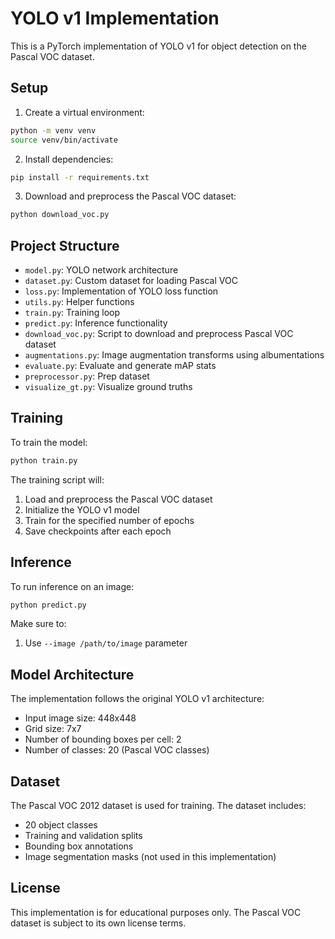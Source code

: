 # YOLO v1 Implementation

This is a PyTorch implementation of YOLO v1 for object detection on the Pascal VOC dataset.

## Setup

1. Create a virtual environment:
```bash
python -m venv venv
source venv/bin/activate
```

2. Install dependencies:
```bash
pip install -r requirements.txt
```

3. Download and preprocess the Pascal VOC dataset:
```bash
python download_voc.py
```

## Project Structure

- `model.py`: YOLO network architecture
- `dataset.py`: Custom dataset for loading Pascal VOC
- `loss.py`: Implementation of YOLO loss function
- `utils.py`: Helper functions
- `train.py`: Training loop
- `predict.py`: Inference functionality
- `download_voc.py`: Script to download and preprocess Pascal VOC dataset
- `augmentations.py`: Image augmentation transforms using albumentations
- `evaluate.py`: Evaluate and generate mAP stats
- `preprocessor.py`: Prep dataset
- `visualize_gt.py`: Visualize ground truths

## Training

To train the model:

```bash
python train.py
```

The training script will:
1. Load and preprocess the Pascal VOC dataset
2. Initialize the YOLO v1 model
3. Train for the specified number of epochs
4. Save checkpoints after each epoch

## Inference

To run inference on an image:

```bash
python predict.py
```

Make sure to:
1. Use `--image /path/to/image` parameter

## Model Architecture

The implementation follows the original YOLO v1 architecture:
- Input image size: 448x448
- Grid size: 7x7
- Number of bounding boxes per cell: 2
- Number of classes: 20 (Pascal VOC classes)

## Dataset

The Pascal VOC 2012 dataset is used for training. The dataset includes:
- 20 object classes
- Training and validation splits
- Bounding box annotations
- Image segmentation masks (not used in this implementation)

## License

This implementation is for educational purposes only. The Pascal VOC dataset is subject to its own license terms. 